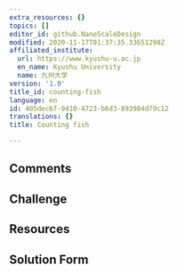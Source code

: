 ```yaml
---
extra_resources: {}
topics: []
editor_id: github.NanoScaleDesign
modified: 2020-11-17T01:37:35.33651298Z
affiliated_institute:
  url: https://www.kyushu-u.ac.jp
  en_name: Kyushu University
  name: 九州大学
version: '1.0'
title_id: counting-fish
language: en
id: 405dec6f-9410-4723-b6d3-893984d79c12
translations: {}
title: Counting fish

---
```


## Comments



## Challenge



## Resources



## Solution Form



